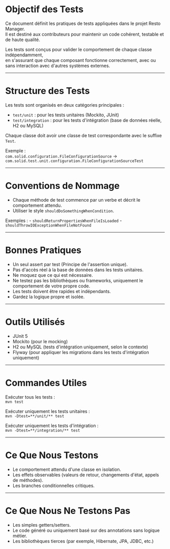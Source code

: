 # Objectif des Tests

Ce document définit les pratiques de tests appliquées dans le projet Resto Manager.  
Il est destiné aux contributeurs pour maintenir un code cohérent, testable et de haute qualité.

Les tests sont conçus pour valider le comportement de chaque classe indépendamment,  
en s'assurant que chaque composant fonctionne correctement, avec ou sans interaction avec d'autres systèmes externes.

---

# Structure des Tests

Les tests sont organisés en deux catégories principales :
- `test/unit` : pour les tests unitaires (Mockito, JUnit)
- `test/integration` : pour les tests d'intégration (base de données réelle, H2 ou MySQL)

Chaque classe doit avoir une classe de test correspondante avec le suffixe `Test`.

Exemple :  
    `com.solid.configuration.FileConfigurationSource`  ->  `com.solid.test.unit.configuration.FileConfigurationSourceTest`

---

# Conventions de Nommage

- Chaque méthode de test commence par un verbe et décrit le comportement attendu.
- Utiliser le style `shouldDoSomethingWhenCondition`.

Exemples :
    - `shouldReturnPropertiesWhenFileIsLoaded`
    - `shouldThrowIOExceptionWhenFileNotFound`

---

# Bonnes Pratiques

- Un seul assert par test (Principe de l'assertion unique).
- Pas d'accès réel à la base de données dans les tests unitaires.
- Ne moquez que ce qui est nécessaire.
- Ne testez pas les bibliothèques ou frameworks, uniquement le comportement de votre propre code.
- Les tests doivent être rapides et indépendants.
- Gardez la logique propre et isolée.

---

# Outils Utilisés

- JUnit 5
- Mockito (pour le mocking)
- H2 ou MySQL (tests d'intégration uniquement, selon le contexte)
- Flyway (pour appliquer les migrations dans les tests d'intégration uniquement)

---

# Commandes Utiles

Exécuter tous les tests :  
    `mvn test`

Exécuter uniquement les tests unitaires :  
    `mvn -Dtest=**/unit/** test`

Exécuter uniquement les tests d'intégration :  
    `mvn -Dtest=**/integration/** test`

---

# Ce Que Nous Testons

- Le comportement attendu d'une classe en isolation.
- Les effets observables (valeurs de retour, changements d'état, appels de méthodes).
- Les branches conditionnelles critiques.

---

# Ce Que Nous Ne Testons Pas

- Les simples getters/setters.
- Le code généré ou uniquement basé sur des annotations sans logique métier.
- Les bibliothèques tierces (par exemple, Hibernate, JPA, JDBC, etc.)
